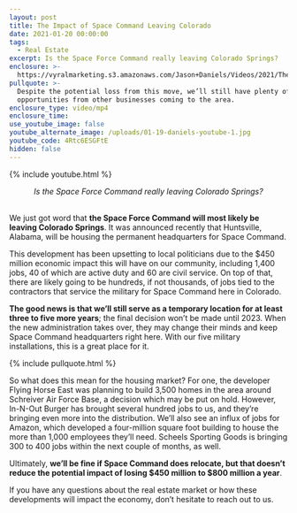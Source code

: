 ```yaml
---
layout: post
title: The Impact of Space Command Leaving Colorado
date: 2021-01-20 00:00:00
tags:
  - Real Estate
excerpt: Is the Space Force Command really leaving Colorado Springs?
enclosure: >-
  https://vyralmarketing.s3.amazonaws.com/Jason+Daniels/Videos/2021/The+Impact+of+Space+Command+Leaving+Colorado.mp4
pullquote: >-
  Despite the potential loss from this move, we’ll still have plenty of job
  opportunities from other businesses coming to the area.
enclosure_type: video/mp4
enclosure_time:
use_youtube_image: false
youtube_alternate_image: /uploads/01-19-daniels-youtube-1.jpg
youtube_code: 4Rtc6ESGFtE
hidden: false
---
```


{% include youtube.html %}

<center><em>Is the Space Force Command really leaving Colorado Springs?</em></center>

<br>We just got word that **the Space Force Command will most likely be leaving Colorado Springs**. It was announced recently that Huntsville, Alabama, will be housing the permanent headquarters for Space Command.

This development has been upsetting to local politicians due to the $450 million economic impact this will have on our community, including 1,400 jobs, 40 of which are active duty and 60 are civil service. On top of that, there are likely going to be hundreds, if not thousands, of jobs tied to the contractors that service the military for Space Command here in Colorado.

**The good news is that we’ll still serve as a temporary location for at least three to five more years**; the final decision won’t be made until 2023. When the new administration takes over, they may change their minds and keep Space Command headquarters right here. With our five military installations, this is a great place for it.

{% include pullquote.html %}

So what does this mean for the housing market? For one, the developer Flying Horse East was planning to build 3,500 homes in the area around Schreiver Air Force Base, a decision which may be put on hold. However, In-N-Out Burger has brought several hundred jobs to us, and they’re bringing even more into the distribution. We’ll also see an influx of jobs for Amazon, which developed a four-million square foot building to house the more than 1,000 employees they’ll need. Scheels Sporting Goods is bringing 300 to 400 jobs within the next couple of months, as well.

Ultimately, **we’ll be fine if Space Command does relocate, but that doesn’t reduce the potential impact of losing $450 million to $800 million a year**.

If you have any questions about the real estate market or how these developments will impact the economy, don’t hesitate to reach out to us.
